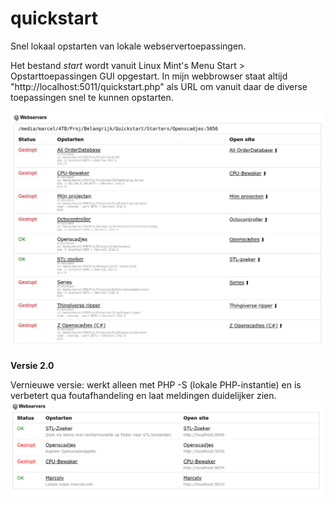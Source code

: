 # quickstart
Snel lokaal opstarten van lokale webservertoepassingen.

Het bestand <em>start</em> wordt vanuit Linux Mint's Menu Start > Opstarttoepassingen GUI opgestart. In mijn webbrowser staat altijd "http://localhost:5011/quickstart.php" als URL om vanuit daar de diverse toepassingen snel te kunnen opstarten.

![Schermafdruk](https://github.com/M4rc3lv/quickstart/blob/main/Screenshot/Schermafdruk.jpg?raw=true)

**Versie 2.0**

Vernieuwe versie: werkt alleen met PHP -S (lokale PHP-instantie) en is verbetert qua foutafhandeling en laat meldingen duidelijker zien.
![Schermafdruk](https://raw.githubusercontent.com/M4rc3lv/quickstart/main/Screenshot/Versie2.png)


